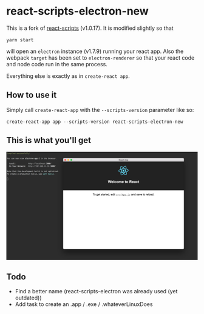 # react-scripts-electron-new

This is a fork of [react-scripts](https://github.com/facebookincubator/create-react-app/tree/master/packages/react-scripts) (v1.0.17).
It is modified slightly so that

    yarn start

will open an `electron` instance (v1.7.9) running your react app. Also the webpack `target` has been set to `electron-renderer` so that
your react code and node code run in the same process.

Everything else is exactly as in `create-react app`.

## How to use it

Simply call `create-react-app` with the `--scripts-version` parameter like so:

    create-react-app app --scripts-version react-scripts-electron-new

## This is what you'll get

![Screenshot](https://github.com/LukasBombach/react-scripts-electron/blob/electron/documentation/screenshot.png)

## Todo

* Find a better name (react-scripts-electron was already used (yet outdated))
* Add task to create an .app / .exe / .whateverLinuxDoes
